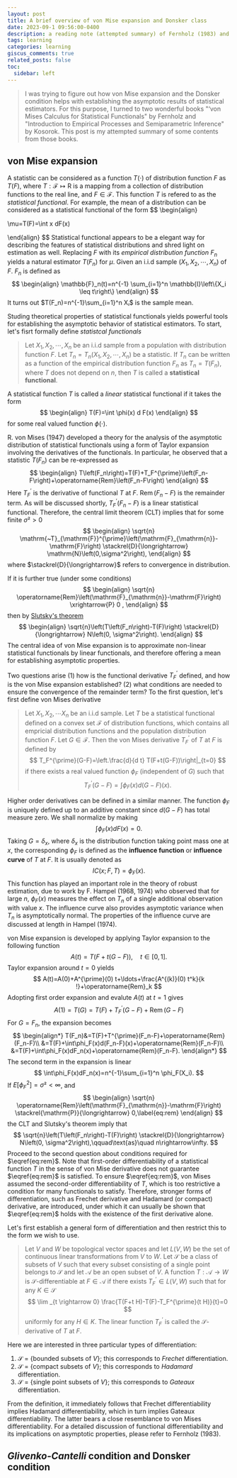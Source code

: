 ```yaml
---
layout: post
title: A brief overview of von Mise expansion and Donsker class 
date: 2023-09-1 09:56:00-0400
description: a reading note (attempted summary) of Fernholz (1983) and Kosorok (2006)
tags: learning
categories: learning
giscus_comments: true
related_posts: false
toc:
  sidebar: left
---
```




> I was trying to figure out how von Mise expansion and the Donsker condition helps with establishing the asymptotic results of statistical estimators. For this purpose, I turned to two wonderful books "‘von Mises Calculus for Statistical Functionals" by Fernholz and "Introduction to Empirical Processes and Semiparametric Inference" by Kosorok. This post is my attempted summary of some contents from those books.



## von Mise expansion

A statistic can be considered as a function $T(\cdot)$ of distribution function $F$ as $T(F)$, where $T:{\mathcal{F}}\longmapsto {\mathsf{R}}$ is a mapping from a collection of distribution functions to the real line, and $F\in\mathcal{F}$. This function $T$ is refered to as the _statistical functional_. For example, the mean of a distribution can be considered as a statistical functional of the form
$$
\begin{align}

\mu=T(F)=\int x dF(x)

\end{align}
$$
Statistical functional appears to be a elegant way for describing the features of statistical distributions and shred light on estimation as well. Replacing $F$ with its _empirical distribution function_ $F_n$ yields a natural estimator $T(F_n)$ for $\mu$. Given an i.i.d sample $(X_1,X_2,\cdots, X_n)$ of $F$. $F_n$ is defined as 
$$
\begin{align}
\mathbb{F}_n(t)=n^{-1} \sum_{i=1}^n \mathbb{I}\left\{X_i \leq t\right\}
\end{align}
$$
It turns out $T(F_n)=n^{-1}\sum_{i=1}^n Xᵢ$ is the sample mean.

Studing theoretical properties of statistical functionals yields powerful tools for establishing the asymptotic behavior of statistical estimators. To start, let's fisrt formally define _statistcal functionals_

> Let $X_1, X_2,\cdots, X_n$ be an i.i.d sample from a population with distribution function $F$. Let $T_n=T_n(X_1,X_2,\cdots,X_n)$ be a statistic. If $T_n$ can be written as a function of the empirical distribution function $F_n$ as $T_n=T(F_n)$, where $T$ does not depend on $n$, then $T$ is called a **statistical functional**.

A statistical function $T$ is called a *linear* statistical functional if it takes the form
$$
\begin{align}
T(F)=\int \phi(x) d F(x)
\end{align}
$$
for some real valued function $\phi(\cdot)$.

R. von Mises  (1947) developed a theory for the analysis of the asymptotic distribution of statistical functionals using a form of Taylor expansion involving the derivatives of the functionals. In particular, he observed that a statistic $T(F_n)$ can be re-expressed as
$$
\begin{align}
T\left(F_n\right)=T(F)+T_F^{\prime}\left(F_n-F\right)+\operatorname{Rem}\left(F_n-F\right)
\end{align}
$$
Here $T^{\prime}_F$ is the derivative of functional $T$ at $F$. $\operatorname{Rem}\left(F_n-F\right)$ is the remainder term. As will be discussed shortly, $T_F^{\prime}\left(F_n-F\right)$ is a linear statistical functional. Therefore, the central limit theorem (CLT) implies that for some finite $\sigma²>0$
$$
\begin{align}
\sqrt{n} \mathrm{~T}_{\mathrm{F}}^{\prime}\left(\mathrm{F}_{\mathrm{n}}-\mathrm{F}\right) \stackrel{D}{\longrightarrow} \mathrm{N}\left(0,\sigma^2\right),
\end{align}
$$
where $\stackrel{D}{\longrightarrow}$ refers to convergence in distribution.

If it is further true (under some conditions)
$$
\begin{align}
\sqrt{n} \operatorname{Rem}\left(\mathrm{F}_{\mathrm{n}}-\mathrm{F}\right) \xrightarrow{P} 0 ,
\end{align}
$$
then by [Slutsky's theorem](https://en.wikipedia.org/wiki/Slutsky%27s_theorem)
$$
\begin{align}
\sqrt{n}\left(T\left(F_n\right)-T(F)\right) \stackrel{D}{\longrightarrow} N\left(0, \sigma^2\right).
\end{align}
$$
The central idea of von Mise expansion is to approximate non-linear statistical functionals by linear functionals, and therefore offering a mean for establishing asymptotic properties.

Two questions arise (1) how is the functional derivative $T^{\prime}_F$ defined, and how is the von Mise expansion established? (2) what conditions are needed to ensure the convergence of the remainder term? To the first question, let's first define von Mises derivative

> Let $X_1, X_2,\cdots X_n$ be an i.i.d sample. Let $T$ be a statistical functional defined on a convex set $\mathcal{F}$ of distribution functions, which contains all empricial distribution functions and the population distribution function $F$. Let $G\in\mathcal{F}$. Then the von Mises derivative $T^{\prime}_F$ of $T$ at $F$ is defined by
> $$
> T_F^{\prime}(G-F)=\left.\frac{d}{d t} T(F+t(G-F))\right|_{t=0}
> $$
> if there exists a real valued function $\phi_F$ (independent of $G$) such that
> $$
> T_F^{\prime}(G-F)=\int \phi_F(x) d(G-F)(x) .
> $$

Higher order derivatives can be defined in a similar manner. The function $\phi_F$ is uniquely defined up to an additive constant since $d(G-F)$ has total measure zero. We shall normalize by making 
$$
\int \phi_F(x) d F(x)=0 .
$$
Taking $G=\delta_x$, where $\delta_x$ is the distribution function taking point mass one at $x$, the corresponding $\phi_F$ is defined as the **influence function** or **influence curve** of $T$ at $F$. It is usually denoted as
$$
I C(x ; F, T)=\phi_F(x).
$$
This function has played an important role in the theory of robust estimation, due to work by F. Hampel (1968, 1974) who observed that for large $n$, $\phi_F(x)$ measures the effect on $T_n$ of a single additional observation with value $x$. The influence curve also provides asymptotic variance when $T_n$ is asymptotically normal. The properties of the influence curve are discussed at length in Hampel (1974). 



von Mise expansion is developed by applying Taylor expansion to the following function 
$$
A(t)=T(F+t(G-F)),\quad t\in[0,1].
$$
Taylor expansion around $t=0$ yields
$$
A(t)=A(0)+A^{\prime}(0) t+\ldots+\frac{A^{(k)}(0) t^k}{k !}+\operatorname{Rem}_k
$$
Adopting first order expansion and evalute $A(t)$ at $t=1$ gives
$$
A(1)=T(G)=T(F)+T_F^{\prime}(G-F)+\operatorname{Rem}(G-F)
$$
For $G=F_n$, the expansion becomes
$$
\begin{align*}
T(F_n)&=T(F)+T^{\prime}(F_n-F)+\operatorname{Rem}(F_n-F)\\
&=T(F)+\int\phi_F(x)d(F_n-F)(x)+\operatorname{Rem}(F_n-F)\\
&=T(F)+\int\phi_F(x)dF_n(x)+\operatorname{Rem}(F_n-F).
\end{align*}
$$
The second term in the expansion is linear
$$
\int\phi_F(x)dF_n(x)=n^{-1}\sum_{i=1}^n \phi_F(X_i).
$$
If $E[\phi^2_F]=\sigma²<\infty$, and 
$$
\begin{align}
\sqrt{n} \operatorname{Rem}\left(\mathrm{F}_{\mathrm{n}}-\mathrm{F}\right) \stackrel{\mathrm{P}}{\longrightarrow} 0,\label{eq:rem}
\end{align}
$$
 the CLT and Slutsky's theorem imply that
$$
\sqrt{n}\left(T\left(F_n\right)-T(F)\right) \stackrel{D}{\longrightarrow} N\left(0, \sigma^2\right),\qquad\text{as}\quad n\rightarrow\infty.
$$
Proceed to the second question about conditions required for $\eqref{eq:rem}$. Note that first-order differentiability of a statistical function $T$ in the sense of von Mise derivative does not guarantee $\eqref{eq:rem}$ is satisfied. To ensure $\eqref{eq:rem}$, von Mises assumed the second-order differentiability of $T$, which is too restrictive a condition for many functionals to satisfy. Therefore, stronger forms of differentiation, such as Frechet derivative and Hadamard (or compact) derivative, are introduced, under which it can usually be shown that $\eqref{eq:rem}$ holds with the existence of the first derivative alone. 

Let's first establish a general form of differentiation and then restrict this to the form we wish to use. 

> Let $V$ and $W$ be topological vector spaces and let $L(V,W)$ be the set of continuous linear transformations from $V$ to $W$. Let $\mathcal{S}$ be a class of subsets of $V$ such that every subset consisting of a single point belongs to $\mathcal{S}$ and let $\mathcal{A}$ be an open subset of $V$. A function $T:\mathcal{A}\rightarrow W$ is $\mathcal{S}$-differentiable at $F\in\mathcal{A}$ if there exists $T^{\prime}_F\in L(V,W)$ such that for any $K\in\mathcal{S}$ 
> $$
> \lim _{t \rightarrow 0} \frac{T(F+t H)-T(F)-T_F^{\prime}(t H)}{t}=0
> $$
> uniformly for any $H\in K$. The linear function $T^{\prime}_F$ is called the $\mathcal{S}$-derivative of $T$ at $F$. 

Here we are interested in three particular types of differentiation: 

1. $\mathcal{S}$ = {bounded subsets of $V$}; this corresponds to _Frechet_ differentiation. 
2. $\mathcal{S}$ = {compact subsets of $V$}; this corresponds to _Hadamard_ differentiation. 
3. $\mathcal{S}$ = {single point subsets of $V$}; this corresponds to _Gateaux_ differentiation. 

From the definition, it immediately follows that Frechet differentiability implies Hadamard differentiability, which in turn implies Gateaux differentiability. The latter bears a close resemblance to von Mises differentiability. For a detailed discussion of functional differentiability and its implications on asymptotic properties, please refer to Fernholz (1983).



## *Glivenko-Cantelli* condition and Donsker condition

